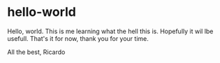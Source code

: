 # hello-world

Hello, world.
This is me learning what the hell this is. Hopefully it wil lbe usefull.
That's it for now, thank you for your time.

All the best,
Ricardo
